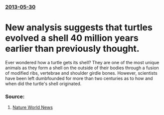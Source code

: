### [2013-05-30](/news/2013/05/30/index.md)

# New analysis suggests that turtles evolved a shell 40 million years earlier than previously thought. 

Ever wondered how a turtle gets its shell? They are one of the most unique animals as they form a shell on the outside of their bodies through a fusion of modified ribs, vertebrae and shoulder girdle bones. However, scientists have been left dumbfounded for more than two centuries as to how and when did the turtle&#039;s shell originated. 


### Source:

1. [Nature World News](http://www.natureworldnews.com/articles/2193/20130530/evolution-turtle-shell-scientists-learn-turtles-lived-shells-earlier-predicted.htm)
